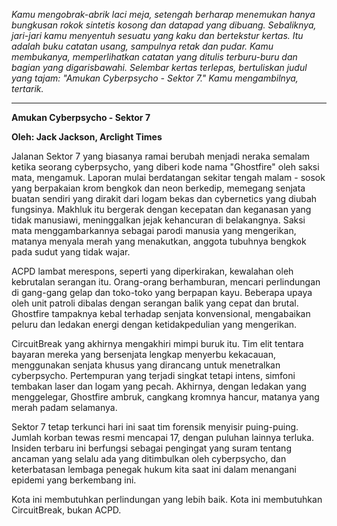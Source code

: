 _Kamu mengobrak-abrik laci meja, setengah berharap menemukan hanya bungkusan rokok sintetis kosong dan datapad yang dibuang. Sebaliknya, jari-jari kamu menyentuh sesuatu yang kaku dan bertekstur kertas. Itu adalah buku catatan usang, sampulnya retak dan pudar. Kamu membukanya, memperlihatkan catatan yang ditulis terburu-buru dan bagian yang digarisbawahi. Selembar kertas terlepas, bertuliskan judul yang tajam: "Amukan Cyberpsycho - Sektor 7." Kamu mengambilnya, tertarik._

---

**Amukan Cyberpsycho - Sektor 7**

**Oleh: Jack Jackson, Arclight Times**

Jalanan Sektor 7 yang biasanya ramai berubah menjadi neraka semalam ketika seorang cyberpsycho, yang diberi kode nama "Ghostfire" oleh saksi mata, mengamuk. Laporan mulai berdatangan sekitar tengah malam - sosok yang berpakaian krom bengkok dan neon berkedip, memegang senjata buatan sendiri yang dirakit dari logam bekas dan cybernetics yang diubah fungsinya. Makhluk itu bergerak dengan kecepatan dan keganasan yang tidak manusiawi, meninggalkan jejak kehancuran di belakangnya. Saksi mata menggambarkannya sebagai parodi manusia yang mengerikan, matanya menyala merah yang menakutkan, anggota tubuhnya bengkok pada sudut yang tidak wajar.

ACPD lambat merespons, seperti yang diperkirakan, kewalahan oleh kebrutalan serangan itu. Orang-orang berhamburan, mencari perlindungan di gang-gang gelap dan toko-toko yang berpapan kayu. Beberapa upaya oleh unit patroli dibalas dengan serangan balik yang cepat dan brutal. Ghostfire tampaknya kebal terhadap senjata konvensional, mengabaikan peluru dan ledakan energi dengan ketidakpedulian yang mengerikan.

CircuitBreak yang akhirnya mengakhiri mimpi buruk itu. Tim elit tentara bayaran mereka yang bersenjata lengkap menyerbu kekacauan, menggunakan senjata khusus yang dirancang untuk menetralkan cyberpsycho. Pertempuran yang terjadi singkat tetapi intens, simfoni tembakan laser dan logam yang pecah. Akhirnya, dengan ledakan yang menggelegar, Ghostfire ambruk, cangkang kromnya hancur, matanya yang merah padam selamanya.

Sektor 7 tetap terkunci hari ini saat tim forensik menyisir puing-puing. Jumlah korban tewas resmi mencapai 17, dengan puluhan lainnya terluka. Insiden terbaru ini berfungsi sebagai pengingat yang suram tentang ancaman yang selalu ada yang ditimbulkan oleh cyberpsycho, dan keterbatasan lembaga penegak hukum kita saat ini dalam menangani epidemi yang berkembang ini.

Kota ini membutuhkan perlindungan yang lebih baik. Kota ini membutuhkan CircuitBreak, bukan ACPD.
